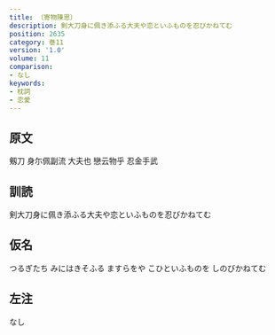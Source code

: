 ```yaml
---
title: （寄物陳思）
description: 剣大刀身に佩き添ふる大夫や恋といふものを忍びかねてむ
position: 2635
category: 巻11
version: '1.0'
volume: 11
comparison:
- なし
keywords:
- 枕詞
- 恋愛
---
```


## 原文

剱刀 身尓佩副流 大夫也 戀云物乎 忍金手武

## 訓読

剣大刀身に佩き添ふる大夫や恋といふものを忍びかねてむ

## 仮名

つるぎたち みにはきそふる ますらをや こひといふものを しのびかねてむ

## 左注

なし
